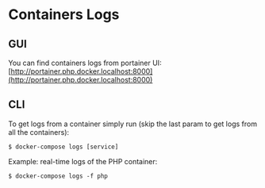 # Containers Logs

## GUI

You can find containers logs from portainer UI: [http://portainer.php.docker.localhost:8000](http://portainer.php.docker.localhost:8000)

## CLI

To get logs from a container simply run (skip the last param to get logs from all the containers):
```
$ docker-compose logs [service]
```

Example: real-time logs of the PHP container:
```
$ docker-compose logs -f php
```
